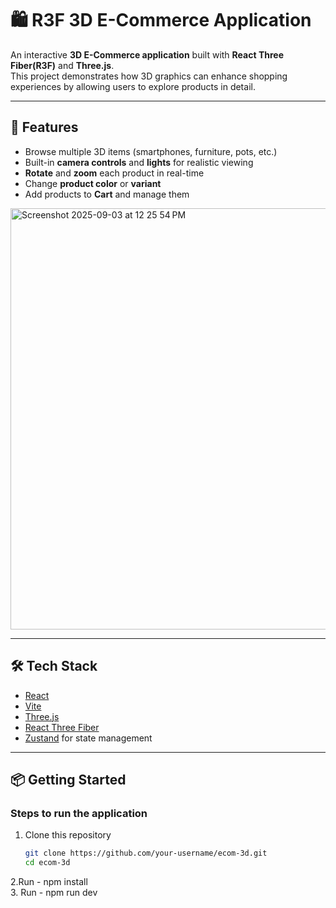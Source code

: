 # 🛍️ R3F 3D E-Commerce Application

An interactive **3D E-Commerce application** built with **React Three Fiber(R3F)** and **Three.js**.  
This project demonstrates how 3D graphics can enhance shopping experiences by allowing users to explore products in detail.  

---

## 🚀 Features
- Browse multiple 3D items (smartphones, furniture, pots, etc.)
- Built-in **camera controls** and **lights** for realistic viewing
- **Rotate** and **zoom** each product in real-time
- Change **product color** or **variant**
- Add products to **Cart** and manage them


<img width="1419" height="674" alt="Screenshot 2025-09-03 at 12 25 54 PM" src="https://github.com/user-attachments/assets/ba1c1906-ffae-4b63-b787-eb8aa31b6a01" />

---

## 🛠️ Tech Stack
- [React](https://react.dev/)
- [Vite](https://vitejs.dev/)
- [Three.js](https://threejs.org/)
- [React Three Fiber](https://docs.pmnd.rs/react-three-fiber/getting-started/introduction)
- [Zustand](https://zustand-demo.pmnd.rs/) for state management

---

## 📦 Getting Started

### Steps to run the application
1. Clone this repository  
   ```bash
   git clone https://github.com/your-username/ecom-3d.git
   cd ecom-3d

2.Run - npm install<br/>
3. Run - npm run dev
   

